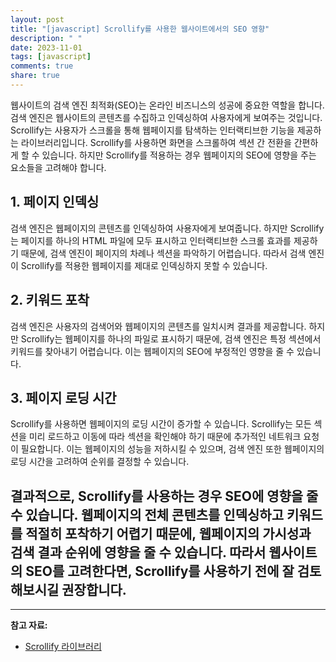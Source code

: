 ```yaml
---
layout: post
title: "[javascript] Scrollify를 사용한 웹사이트에서의 SEO 영향"
description: " "
date: 2023-11-01
tags: [javascript]
comments: true
share: true
---
```


웹사이트의 검색 엔진 최적화(SEO)는 온라인 비즈니스의 성공에 중요한 역할을 합니다. 검색 엔진은 웹사이트의 콘텐츠를 수집하고 인덱싱하여 사용자에게 보여주는 것입니다. Scrollify는 사용자가 스크롤을 통해 웹페이지를 탐색하는 인터랙티브한 기능을 제공하는 라이브러리입니다. Scrollify를 사용하면 화면을 스크롤하여 섹션 간 전환을 간편하게 할 수 있습니다. 하지만 Scrollify를 적용하는 경우 웹페이지의 SEO에 영향을 주는 요소들을 고려해야 합니다.

## 1. 페이지 인덱싱

검색 엔진은 웹페이지의 콘텐츠를 인덱싱하여 사용자에게 보여줍니다. 하지만 Scrollify는 페이지를 하나의 HTML 파일에 모두 표시하고 인터랙티브한 스크롤 효과를 제공하기 때문에, 검색 엔진이 페이지의 차례나 섹션을 파악하기 어렵습니다. 따라서 검색 엔진이 Scrollify를 적용한 웹페이지를 제대로 인덱싱하지 못할 수 있습니다.

## 2. 키워드 포착

검색 엔진은 사용자의 검색어와 웹페이지의 콘텐츠를 일치시켜 결과를 제공합니다. 하지만 Scrollify는 웹페이지를 하나의 파일로 표시하기 때문에, 검색 엔진은 특정 섹션에서 키워드를 찾아내기 어렵습니다. 이는 웹페이지의 SEO에 부정적인 영향을 줄 수 있습니다.

## 3. 페이지 로딩 시간

Scrollify를 사용하면 웹페이지의 로딩 시간이 증가할 수 있습니다. Scrollify는 모든 섹션을 미리 로드하고 이동에 따라 섹션을 확인해야 하기 때문에 추가적인 네트워크 요청이 필요합니다. 이는 웹페이지의 성능을 저하시킬 수 있으며, 검색 엔진 또한 웹페이지의 로딩 시간을 고려하여 순위를 결정할 수 있습니다.

## 결과적으로, Scrollify를 사용하는 경우 SEO에 영향을 줄 수 있습니다. 웹페이지의 전체 콘텐츠를 인덱싱하고 키워드를 적절히 포착하기 어렵기 때문에, 웹페이지의 가시성과 검색 결과 순위에 영향을 줄 수 있습니다. 따라서 웹사이트의 SEO를 고려한다면, Scrollify를 사용하기 전에 잘 검토해보시길 권장합니다.

---

**참고 자료:**

- [Scrollify 라이브러리](https://github.com/lukehaas/Scrollify)